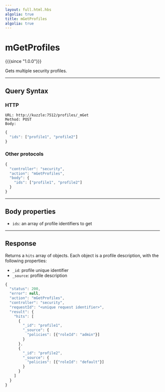 ```yaml
---
layout: full.html.hbs
algolia: true
title: mGetProfiles
algolia: true
---
```


# mGetProfiles

{{{since "1.0.0"}}}

Gets multiple security profiles.

---

## Query Syntax

### HTTP

```http
URL: http://kuzzle:7512/profiles/_mGet
Method: POST  
Body:
```

```js
{
  "ids": ["profile1", "profile2"]
}
```

### Other protocols

```js
{
  "controller": "security",
  "action": "mGetProfiles",
  "body": {
    "ids": ["profile1", "profile2"]
  }
}
```

---

## Body properties

* `ids`: an array of profile identifiers to get

---

## Response

Returns a `hits` array of objects. Each object is a profile description, with the following properties:

* `_id`: profile unique identifier
* `_source`: profile description

```javascript
{
  "status": 200,                     
  "error": null,                     
  "action": "mGetProfiles",
  "controller": "security",
  "requestId": "<unique request identifier>",
  "result": {
    "hits": [
      {
        "_id": "profile1",
        "_source": {
          "policies": [{"roleId": "admin"}]
        }
      },
      {
        "_id": "profile2",
        "_source": {
          "policies": [{"roleId": "default"}]
        }
      }
    ]
  }
}
```
